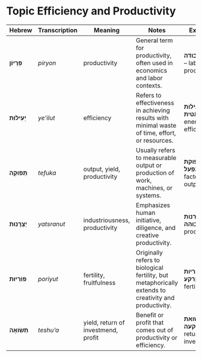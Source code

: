 # Topic Efficiency and Productivity

| **Hebrew**   | **Transcription** | **Meaning**                   | **Notes**                                                                                             | **Example**                             |
| ------------ | ----------------- | ----------------------------- | ----------------------------------------------------------------------------------------------------- | --------------------------------------- |
| **פִּרְיוֹן**   | *piryon*          | productivity                  | General term for productivity, often used in economics and labor contexts.                            | **פריון העבודה** – labor productivity.    |
| **יְעִילוּת**  | *ye’ilut*         | efficiency                    | Refers to effectiveness in achieving results with minimal waste of time, effort, or resources.        | **יעילות אנרגטית** – energy efficiency.  |
| **תְּפוּקָה**   | *tefuka*          | output, yield, productivity   | Usually refers to measurable output or production of work, machines, or systems.                      | **תפוקת המפעל** – factory output.          |
| **יַצְרָנוּת**  | *yatsranut*       | industriousness, productivity | Emphasizes human initiative, diligence, and creative productivity.                                    | **יצרנות גבוהה** – high productivity.      |
| **פּוֹרִיּוּת**  | *poriyut*         | fertility, fruitfulness       | Originally refers to biological fertility, but metaphorically extends to creativity and productivity. | **פוריות הקרקע** – soil fertility.          |
| **תְּשׂוּאָה**   | *teshu’a*         | yield, return of investmend, profit   | Benefit or profit that comes out of productivity or efficiency.                               | **תשואת ההשקעה** – return on investment.   |
